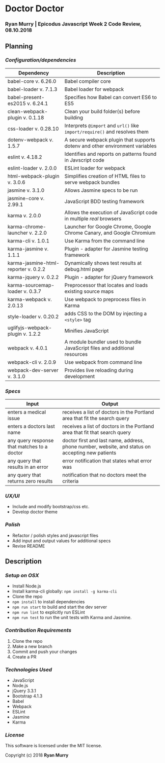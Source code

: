 # Doctor Doctor

### **Ryan Murry** | Epicodus Javascript Week 2 Code Review, 08.10.2018

## Planning


### *Configuration/dependencies*

  | Dependency                           | Description                                                                  |
  | ------------------------------------ | ---------------------------------------------------------------------------- |
  | babel-core v. 6.26.0                 | Babel compiler core                                                          |
  | babel-loader v. 7.1.3                | Babel loader for webpack                                                     |
  | babel-present-es2015 v. 6.24.1       | Specifies how Babel can convert ES6 to ES5                                   |
  | clean-webpack-plugin v. 0.1.18       | Clean your build folder(s) before building                                   |
  | css-loader v. 0.28.10                | Interprets `@import` and `url()` like `import/require()` and resolves them   |
  | dotenv-webpack v. 1.5.7              | A secure webpack plugin that supports dotenv and other environment variables |
  | eslint v. 4.18.2                     | Identifies and reports on patterns found in Javscript code                   |
  | eslint-loader v. 2.0.0               | ESLint loader for webpack                                                    |
  | html-webpack-plugin v. 3.0.6         | Simplifies creation of HTML files to serve webpack bundles                   |
  | jasmine v. 3.1.0                     | Allows Jasmine specs to be run                                               |
  | jasmine-core v. 2.99.1               | JavaScript BDD testing framework                                             |
  | karma v. 2.0.0                       | Allows the execution of JavaScript code in multiple *real* browsers          |
  | karma-chrome-launcher v. 2.2.0       | Launcher for Google Chrome, Google Chrome Canary, and Google Chromium        |
  | karma-cli v. 1.0.1                   | Use Karma from the command line                                              |
  | karma-jasmine v. 1.1.1               | Plugin - adapter for Jasmine testing framework                               |
  | karma-jasmine-html-reporter v. 0.2.2 | Dynamically shows test results at debug.html page                            |
  | karma-jquery v. 0.2.2                | Plugin - adapter for jQuery framework                                        |
  | karma-sourcemap-loader v. 0.3.7      | Preprocessor that locates and loads existing source maps                     |
  | karma-webpack v. 2.0.13              | Use webpack to preprocess files in Karma                                     |
  | style-loader v. 0.20.2               | adds CSS to the DOM by injecting a `<style>` tag                             |
  | uglifyjs-webpack-plugin v. 1.2.2     | Minifies JavaScript                                                          |
  | webpack v. 4.0.1                     | A module bundler used to bundle JavaScript files and additional resources    |
  | webpack-cli v. 2.0.9                 | Use webpack from command line                                                |
  | webpack-dev-server v. 3.1.0          | Provides live reloading during development                                   |

### *Specs*
| Input                                       | Output                                                                                           |
| ------------------------------------------- | ------------------------------------------------------------------------------------------------ |
| enters a medical issue                      | receives a list of doctors in the Portland area that fit the search query                        |
| enters a doctors last name                  | receives a list of doctors in the Portland area that fit that search query                       |
| any query response that matches to a doctor | doctor first and last name, address, phone number, website, and status on accepting new patients |
| any query that results in an error          | error notification that states what error was                                                    |
| any query that returns zero results         | notification that no doctors meet the criteria                                                   |


 ### *UX/UI*
  * Include and modify bootstrap/css etc.
  * Develop doctor theme

### *Polish*
  * Refactor / polish styles and javascript files
  * Add input and output values for additional specs
  * Revise README

## Description

### *Setup on OSX*

* Install Node.js
* Install karma-cli globally: `npm install -g karma-cli`
* Clone the repo
* `npm install` to install dependencies
* `npm run start` to build and start the dev server
* `npm run lint` to explicitly run ESLint
* `npm run test` to run the unit tests with Karma and Jasmine.

### *Contribution Requirements*

1. Clone the repo
2. Make a new branch
3. Commit and push your changes
4. Create a PR

### *Technologies Used*

* JavaScript
* Node.js
* jQuery 3.3.1
* Bootstrap 4.1.3
* Babel
* Webpack
* ESLint
* Jasmine
* Karma

### *License*

This software is licensed under the MIT license.

Copyright (c) 2018 **Ryan Murry**